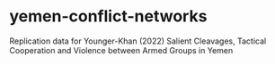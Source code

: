 # yemen-conflict-networks
Replication data for Younger-Khan (2022) Salient Cleavages, Tactical Cooperation and Violence between Armed Groups in Yemen 
